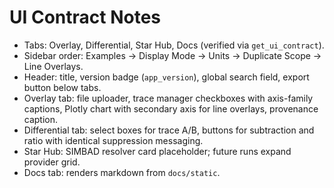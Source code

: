 # UI Contract Notes

- Tabs: Overlay, Differential, Star Hub, Docs (verified via `get_ui_contract`).
- Sidebar order: Examples → Display Mode → Units → Duplicate Scope → Line Overlays.
- Header: title, version badge (`app_version`), global search field, export button below tabs.
- Overlay tab: file uploader, trace manager checkboxes with axis-family captions, Plotly chart with
  secondary axis for line overlays, provenance caption.
- Differential tab: select boxes for trace A/B, buttons for subtraction and ratio with identical
  suppression messaging.
- Star Hub: SIMBAD resolver card placeholder; future runs expand provider grid.
- Docs tab: renders markdown from `docs/static`.
